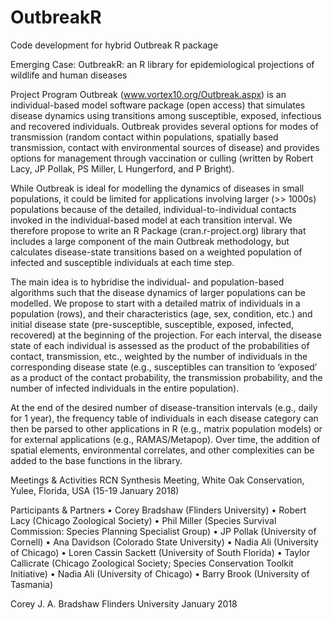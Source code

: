 # OutbreakR
Code development for hybrid Outbreak R package

Emerging Case: OutbreakR: an R library for epidemiological projections of wildlife and human diseases

Project
Program Outbreak (www.vortex10.org/Outbreak.aspx) is an individual-based model software package (open access) that simulates disease dynamics using transitions among susceptible, exposed, infectious and recovered individuals. Outbreak provides several options for modes of transmission (random contact within populations, spatially based transmission, contact with environmental sources of disease) and provides options for management through vaccination or culling (written by Robert Lacy, JP Pollak, PS Miller, L Hungerford, and P Bright).

While Outbreak is ideal for modelling the dynamics of diseases in small populations, it could be limited for applications involving larger (>> 1000s) populations because of the detailed, individual-to-individual contacts invoked in the individual-based model at each transition interval. We therefore propose to write an R Package (cran.r-project.org) library that includes a large component of the main Outbreak methodology, but calculates disease-state transitions based on a weighted population of infected and susceptible individuals at each time step.

The main idea is to hybridise the individual- and population-based algorithms such that the disease dynamics of larger populations can be modelled. We propose to start with a detailed matrix of individuals in a population (rows), and their characteristics (age, sex, condition, etc.) and initial disease state (pre-susceptible, susceptible, exposed, infected, recovered) at the beginning of the projection. For each interval, the disease state of each individual is assessed as the product of the probabilities of contact, transmission, etc., weighted by the number of individuals in the corresponding disease state (e.g., susceptibles can transition to ‘exposed’ as a product of the contact probability, the transmission probability, and the number of infected individuals in the entire population).

At the end of the desired number of disease-transition intervals (e.g., daily for 1 year), the frequency table of individuals in each disease category can then be parsed to other applications in R (e.g., matrix population models) or for external applications (e.g., RAMAS/Metapop). Over time, the addition of spatial elements, environmental correlates, and other complexities can be added to the base functions in the library.

Meetings & Activities
RCN Synthesis Meeting, White Oak Conservation, Yulee, Florida, USA (15-19 January 2018)

Participants & Partners
•	Corey Bradshaw (Flinders University) 
•	Robert Lacy (Chicago Zoological Society)
•	Phil Miller (Species Survival Commission: Species Planning Specialist Group)
•	JP Pollak (University of Cornell)
•	Ana Davidson (Colorado State University)
•	Nadia Ali (University of Chicago)
•	Loren Cassin Sackett (University of South Florida)
•	Taylor Callicrate (Chicago Zoological Society; Species Conservation Toolkit Initiative)
•	Nadia Ali (University of Chicago)
•	Barry Brook (University of Tasmania)


Corey J. A. Bradshaw
Flinders University
January 2018
